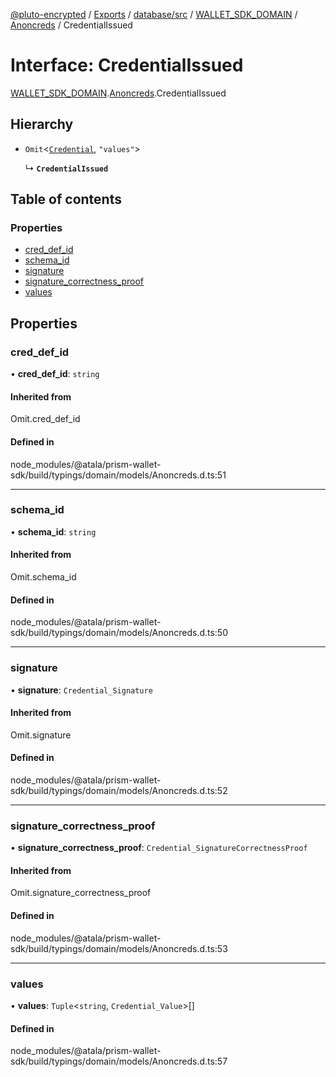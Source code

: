 [@pluto-encrypted](../README.md) / [Exports](../modules.md) / [database/src](../modules/database_src.md) / [WALLET\_SDK\_DOMAIN](../modules/database_src.WALLET_SDK_DOMAIN.md) / [Anoncreds](../modules/database_src.WALLET_SDK_DOMAIN.Anoncreds.md) / CredentialIssued

# Interface: CredentialIssued

[WALLET\_SDK\_DOMAIN](../modules/database_src.WALLET_SDK_DOMAIN.md).[Anoncreds](../modules/database_src.WALLET_SDK_DOMAIN.Anoncreds.md).CredentialIssued

## Hierarchy

- `Omit`\<[`Credential`](database_src.WALLET_SDK_DOMAIN.Anoncreds.Credential.md), ``"values"``\>

  ↳ **`CredentialIssued`**

## Table of contents

### Properties

- [cred\_def\_id](database_src.WALLET_SDK_DOMAIN.Anoncreds.CredentialIssued.md#cred_def_id)
- [schema\_id](database_src.WALLET_SDK_DOMAIN.Anoncreds.CredentialIssued.md#schema_id)
- [signature](database_src.WALLET_SDK_DOMAIN.Anoncreds.CredentialIssued.md#signature)
- [signature\_correctness\_proof](database_src.WALLET_SDK_DOMAIN.Anoncreds.CredentialIssued.md#signature_correctness_proof)
- [values](database_src.WALLET_SDK_DOMAIN.Anoncreds.CredentialIssued.md#values)

## Properties

### cred\_def\_id

• **cred\_def\_id**: `string`

#### Inherited from

Omit.cred\_def\_id

#### Defined in

node_modules/@atala/prism-wallet-sdk/build/typings/domain/models/Anoncreds.d.ts:51

___

### schema\_id

• **schema\_id**: `string`

#### Inherited from

Omit.schema\_id

#### Defined in

node_modules/@atala/prism-wallet-sdk/build/typings/domain/models/Anoncreds.d.ts:50

___

### signature

• **signature**: `Credential_Signature`

#### Inherited from

Omit.signature

#### Defined in

node_modules/@atala/prism-wallet-sdk/build/typings/domain/models/Anoncreds.d.ts:52

___

### signature\_correctness\_proof

• **signature\_correctness\_proof**: `Credential_SignatureCorrectnessProof`

#### Inherited from

Omit.signature\_correctness\_proof

#### Defined in

node_modules/@atala/prism-wallet-sdk/build/typings/domain/models/Anoncreds.d.ts:53

___

### values

• **values**: `Tuple`\<`string`, `Credential_Value`\>[]

#### Defined in

node_modules/@atala/prism-wallet-sdk/build/typings/domain/models/Anoncreds.d.ts:57
